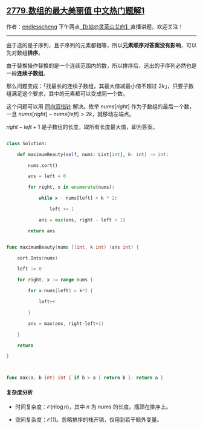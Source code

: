 ## [2779.数组的最大美丽值 中文热门题解1](https://leetcode.cn/problems/maximum-beauty-of-an-array-after-applying-operation/solutions/100000/pai-xu-shuang-zhi-zhen-by-endlesscheng-hbqx)

作者：[endlesscheng](https://leetcode.cn/u/endlesscheng)
下午两点[【b站@灵茶山艾府】](https://space.bilibili.com/206214)直播讲题，欢迎关注！

---

由于选的是子序列，且子序列的元素都相等，所以**元素顺序对答案没有影响**，可以先对数组**排序**。

由于替换操作替换的是一个连续范围内的数，所以排序后，选出的子序列必然也是一段**连续子数组**。

那么问题变成：「找最长的连续子数组，其最大值减最小值不超过 $2k$」，只要子数组满足这个要求，其中的元素都可以变成同一个数。

这个问题可以用 [同向双指针](https://www.bilibili.com/video/BV1hd4y1r7Gq/) 解决。枚举 $\textit{nums}[\textit{right}]$ 作为子数组的最后一个数，一旦 $\textit{nums}[\textit{right}]-\textit{nums}[\textit{left}]>2k$，就移动左端点。

$\textit{right}-\textit{left}+1$ 是子数组的长度，取所有长度最大值，即为答案。

```py [sol-Python3]
class Solution:
    def maximumBeauty(self, nums: List[int], k: int) -> int:
        nums.sort()
        ans = left = 0
        for right, x in enumerate(nums):
            while x - nums[left] > k * 2:
                left += 1
            ans = max(ans, right - left + 1)
        return ans
```

```go [sol-Go]
func maximumBeauty(nums []int, k int) (ans int) {
	sort.Ints(nums)
	left := 0
	for right, x := range nums {
		for x-nums[left] > k*2 {
			left++
		}
		ans = max(ans, right-left+1)
	}
	return
}

func max(a, b int) int { if b > a { return b }; return a }
```

#### 复杂度分析

- 时间复杂度：$\mathcal{O}(n\log n)$，其中 $n$ 为 $\textit{nums}$ 的长度。瓶颈在排序上。
- 空间复杂度：$\mathcal{O}(1)$。忽略排序的栈开销，仅用到若干额外变量。
